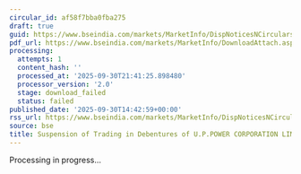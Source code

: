 ```yaml
---
circular_id: af58f7bba0fba275
draft: true
guid: https://www.bseindia.com/markets/MarketInfo/DispNoticesNCirculars.aspx?Noticeid={AACFF3DB-B75E-4EC7-AEF2-90ECCF878909}&noticeno=20250930-92&dt=09/30/2025&icount=92&totcount=114&flag=0
pdf_url: https://www.bseindia.com/markets/MarketInfo/DownloadAttach.aspx?id=20250930-92&attachedId=
processing:
  attempts: 1
  content_hash: ''
  processed_at: '2025-09-30T21:41:25.898480'
  processor_version: '2.0'
  stage: download_failed
  status: failed
published_date: '2025-09-30T14:42:59+00:00'
rss_url: https://www.bseindia.com/markets/MarketInfo/DispNoticesNCirculars.aspx?Noticeid={AACFF3DB-B75E-4EC7-AEF2-90ECCF878909}&noticeno=20250930-92&dt=09/30/2025&icount=92&totcount=114&flag=0
source: bse
title: Suspension of Trading in Debentures of U.P.POWER CORPORATION LIMITED
---
```


Processing in progress...